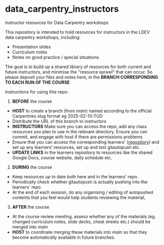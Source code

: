 # data_carpentry_instructors

Instructor resources for Data Carpentry workshops

This repository is intended to hold resources for instructors in the LDEV data carpentry workshops, including:

- Presentation slides
- Curriculum notes
- Notes on good practice / special situations

The goal is to build up a shared library of resources for both current and future instructors, and minimise the "resource sprawl" that can occur.
So please deposit your files and notes here, in the **BRANCH CORRESPONDING TO EACH RUN OF THE COURSE**

Instructions for using thie repo:

1. **BEFORE** the course
  - **HOST** to create a branch (from *main*) named according to the official Carpentries slug format eg 2025-02-13-TUD
  - Distribute the URL of this branch to instructors
  - **INSTRUCTORS** Make sure you can access the repo; add any class resources you plan to use in the relevant directory. Ensure you can commit, and engage with host if there are permissions problems
  - Ensure that you can access the corresponding learners'  ([repository](https://github.com/4TUResearchData-Carpentries/data_carpentry_learner)) and set up any learners' resources, set up and test gitautopush etc.
  - **UPDATE LINKS** in the learners repository to resources like the shared Google Docs, course website, daily schedule etc.
2. **DURING** the course
  - Keep resources up to date both here and in the learners' repo.
  - Periodically check whether gitautopush is actually pushing into the learners' repo
  - At the end of each session, do any organising / editing of autopushed contents that you feel would help students reviewing the material,
3. **AFTER** the course
  - At the course review meeting, assess whether any of the materials (eg. changed curriculum notes, slide decks, cheat sheets etc.) should be merged into *main*
  - **HOST** to coordinate merging these materials into *main* so that they become automatically available in future branches.
